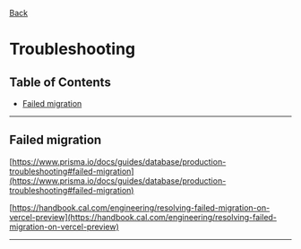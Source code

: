 [Back](../README.md)

# Troubleshooting

## Table of Contents

- [Failed migration](#Failed-migration)

---

## Failed migration

[https://www.prisma.io/docs/guides/database/production-troubleshooting#failed-migration](https://www.prisma.io/docs/guides/database/production-troubleshooting#failed-migration)

[https://handbook.cal.com/engineering/resolving-failed-migration-on-vercel-preview](https://handbook.cal.com/engineering/resolving-failed-migration-on-vercel-preview)

---

